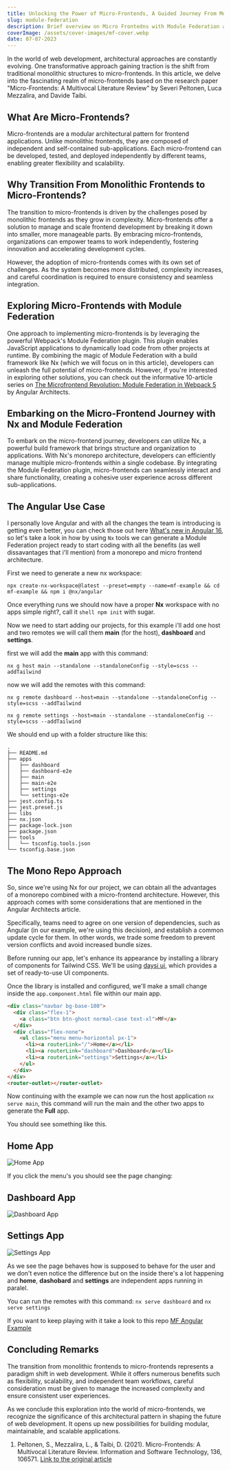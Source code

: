 ```yaml
---
title: Unlocking the Power of Micro-Frontends, A Guided Journey From Monolith to Modular
slug: module-federation
description: Brief overview on Micro Frontedns with Module Federation and Nx Mono Repos
coverImage: /assets/cover-images/mf-cover.webp
date: 07-07-2023
---
```


In the world of web development, architectural approaches are constantly evolving. One transformative approach gaining traction is the shift from traditional monolithic structures to micro-frontends. In this article, we delve into the fascinating realm of micro-frontends based on the research paper "Micro-Frontends: A Multivocal Literature Review" by Severi Peltonen, Luca Mezzalira, and Davide Taibi.

## What Are Micro-Frontends?

Micro-frontends are a modular architectural pattern for frontend applications. Unlike monolithic frontends, they are composed of independent and self-contained sub-applications. Each micro-frontend can be developed, tested, and deployed independently by different teams, enabling greater flexibility and scalability.

## Why Transition From Monolithic Frontends to Micro-Frontends?

The transition to micro-frontends is driven by the challenges posed by monolithic frontends as they grow in complexity. Micro-frontends offer a solution to manage and scale frontend development by breaking it down into smaller, more manageable parts. By embracing micro-frontends, organizations can empower teams to work independently, fostering innovation and accelerating development cycles.

However, the adoption of micro-frontends comes with its own set of challenges. As the system becomes more distributed, complexity increases, and careful coordination is required to ensure consistency and seamless integration.

## Exploring Micro-Frontends with Module Federation

One approach to implementing micro-frontends is by leveraging the powerful Webpack's Module Federation plugin. This plugin enables JavaScript applications to dynamically load code from other projects at runtime. By combining the magic of Module Federation with a build framework like Nx (which we will focus on in this article), developers can unleash the full potential of micro-frontends. However, if you're interested in exploring other solutions, you can check out the informative 10-article series on [The Microfrontend Revolution: Module Federation in Webpack 5](https://www.angulararchitects.io/en/aktuelles/the-microfrontend-revolution-module-federation-in-webpack-5/) by Angular Architects.

## Embarking on the Micro-Frontend Journey with Nx and Module Federation

To embark on the micro-frontend journey, developers can utilize Nx, a powerful build framework that brings structure and organization to applications. With Nx's monorepo architecture, developers can efficiently manage multiple micro-frontends within a single codebase. By integrating the Module Federation plugin, micro-frontends can seamlessly interact and share functionality, creating a cohesive user experience across different sub-applications.

## The Angular Use Case

I personally love Angular and with all the changes the team is introducing is getting even better, you can check those out here [What's new in Angular 16](https://dev.to/this-is-angular/whats-new-in-angular-16-375b), so let's take a look in how by using `Nx` tools we can generate a Module Federation project ready to start coding with all the benefits (as well dissavantages that i'll mention) from a monorepo and micro frontend architecture.

First we need to generate a new nx workspace:

```shell
npx create-nx-workspace@latest --preset=empty --name=mf-example && cd mf-example && npm i @nx/angular
```

Once everything runs we should now have a proper **Nx** workspace with no apps simple right?, call it `shell npm init` with sugar.

Now we need to start adding our projects, for this example i'll add one host and two remotes we will call them **main** (for the host), **dashboard** and **settings**.

first we will add the **main** app with this command:

```shell
nx g host main --standalone --standaloneConfig --style=scss --addTailwind
```

now we will add the remotes with this command:

```shell
nx g remote dashboard --host=main --standalone --standaloneConfig --style=scss --addTailwind
```

```shell
nx g remote settings --host=main --standalone --standaloneConfig --style=scss --addTailwind
```

We should end up with a folder structure like this:

```shell
.
├── README.md
├── apps
│   ├── dashboard
│   ├── dashboard-e2e
│   ├── main
│   ├── main-e2e
│   ├── settings
│   └── settings-e2e
├── jest.config.ts
├── jest.preset.js
├── libs
├── nx.json
├── package-lock.json
├── package.json
├── tools
│   └── tsconfig.tools.json
└── tsconfig.base.json
```

## The Mono Repo Approach

So, since we're using Nx for our project, we can obtain all the advantages of a monorepo combined with a micro-frontend architecture. However, this approach comes with some considerations that are mentioned in the Angular Architects article.

Specifically, teams need to agree on one version of dependencies, such as Angular (in our example, we're using this decision), and establish a common update cycle for them. In other words, we trade some freedom to prevent version conflicts and avoid increased bundle sizes.

Before running our app, let's enhance its appearance by installing a library of components for Tailwind CSS. We'll be using [daysi ui](https://daisyui.com/), which provides a set of ready-to-use UI components.

Once the library is installed and configured, we'll make a small change inside the `app.component.html` file within our main app.

```html
<div class="navbar bg-base-100">
  <div class="flex-1">
    <a class="btn btn-ghost normal-case text-xl">MF</a>
  </div>
  <div class="flex-none">
    <ul class="menu menu-horizontal px-1">
      <li><a routerLink="/">Home</a></li>
      <li><a routerLink="dashboard">Dashboard</a></li>
      <li><a routerLink="settings">Settings</a></li>
    </ul>
  </div>
</div>
<router-outlet></router-outlet>
```

Now continuing with the example we can now run the host application `nx serve main`, this command will run the main and the other two apps to generate the **Full** app.

You should see something like this.

## Home App

![Home App](https://dev-to-uploads.s3.amazonaws.com/uploads/articles/fv2dpvg2isgx0vm0jita.png)

If you click the menu's you should see the page changing:

## Dashboard App

![Dashboard App](https://dev-to-uploads.s3.amazonaws.com/uploads/articles/640358vp61ymlso2sd05.png)

## Settings App

![Settings App](https://dev-to-uploads.s3.amazonaws.com/uploads/articles/238k4mo1b9o9oia3sdj8.png)

As we see the page behaves how is supposed to behave for the user and we don't even notice the difference but on the inside there's a lot happening and **home**, **dashobard** and **settings** are independent apps running in paralel.

You can run the remotes with this command:
`nx serve dashboard` and `nx serve settings`

If you want to keep playing with it take a look to this repo [MF Angular Example](https://github.com/luishcastroc/mf-angular-ex)

## Concluding Remarks

The transition from monolithic frontends to micro-frontends represents a paradigm shift in web development. While it offers numerous benefits such as flexibility, scalability, and independent team workflows, careful consideration must be given to manage the increased complexity and ensure consistent user experiences.

As we conclude this exploration into the world of micro-frontends, we recognize the significance of this architectural pattern in shaping the future of web development. It opens up new possibilities for building modular, maintainable, and scalable applications.

1. Peltonen, S., Mezzalira, L., & Taibi, D. (2021). Micro-Frontends: A Multivocal Literature Review. Information and Software Technology, 136, 106571. [Link to the original article](https://www.sciencedirect.com/science/article/pii/S0950584921000549)
